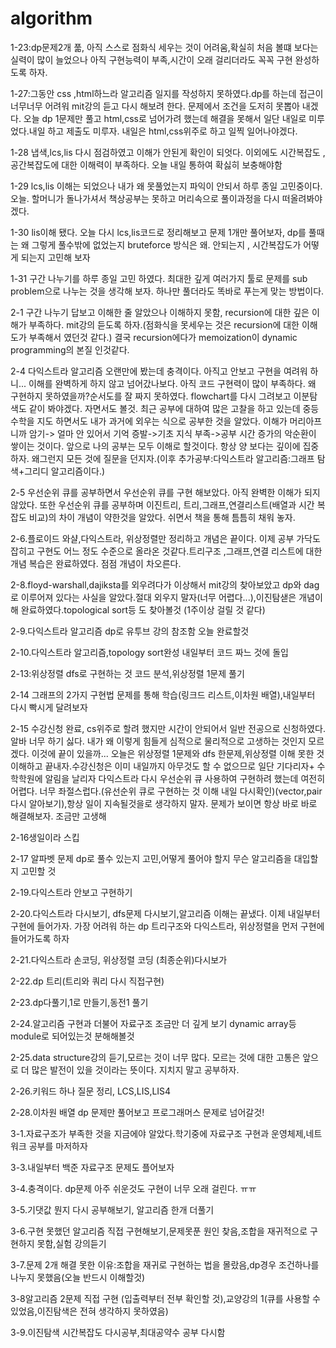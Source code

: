 # algorithm


1-23:dp문제2개 풂, 아직 스스로 점화식 세우는 것이 어려움,확실히 처음 볼떄 보다는 실력이 많이 늘었으나 아직 구현능력이 부족,시간이 오래 걸리더라도 꼭꼭 구현 완성하도록 하자.


1-27:그동안 css ,html하느라 알고리즘 일지를 작성하지 못하였다.dp를 하는데 접근이 너무너무 어려워 mit강의 듣고 다시 해보려 한다. 문제에서 조건을 도저히 못뽑아 내겠다.
오늘 dp 1문제만 풀고 html,css로 넘어가려 했는데 해결을 못해서 일단 내일로 미루었다.내일 하고 제출도 미루자. 내일은 html,css위주로 하고 일찍 일어나야겠다. 


1-28 냅색,lcs,lis 다시 점검하였고 이해가 안된게 확인이 되엇다. 이외에도 시간복잡도 ,공간복잡도에 대한 이해력이 부족하다. 오늘 내일 통하여 확싫히 보충해야함

1-29 lcs,lis 이해는 되었으나 내가 왜 못풀었는지 파익이 안되서 하루 종일 고민중이다. 오늘. 할머니가 돌나가셔서 책상공부는 못하고 머리속으로 풀이과정을 다시 떠올려봐야겠다.


1-30 lis이해 됐다. 오늘 다시 lcs,lis코드로 정리해보고 문제 1개만 풀어보자, dp를 풀때는 왜 그렇게 풀수밖에 없었는지 bruteforce 방식은 왜. 안되는지 , 시간복잡도가 어떻게 되는지 고민해 보자


1-31 구간 나누기를 하루 종일 고민 하였다. 최대한 깊게 여러가지 툴로 문제를 sub problem으로 나누는 것을 생각해 보자. 하나만 풀더라도 똑바로 푸는게 맞는 방법이다.

2-1 구간 나누기 답보고 이해한 줄 알았으나 이해하지 못함, recursion에 대한 깊은 이해가 부족하다. mit강의 듣도록 하자.(점화식을 못세우는 것은 recursion에 대한 이해도가 부족해서 였던것 같다.)
결국 recursion에다가 memoization이 dynamic programming의 본질 인것같다.


2-4 다익스트라 알고리즘 오랜만에 봤는데 충격이다. 아직고 안보고 구현을 여려워 하니... 이해를 완벽하게 하지 않고 넘어갔나보다. 아직 코드 구현력이 많이 부족하다. 왜 구현하지 못하였을까?순서도를 잘  짜지 못하였다. flowchart를 다시 그려보고 이분탐색도 같이 봐야겠다. 자면서도 볼것. 최근 공부에 대하여 많은 고찰을 하고 있는데 중등 수학을 지도 하면서도 내가 과거에 외우는 식으로 공부한 것을 알았다. 이해가 머리아프니까 암기-> 얼마 안 있어서 기억 증발->기초 지식 부족->공부 시간 증가의 악순환이 쌓이는 것이다. 앞으로 나의 공부는 모두 이해로 할것이다. 항상 양 보다는 깊이에 집중하자. 왜그런지 모든 것에 질문을 던지자.(이후 추가공부:다익스트라 알고리즘:그래프 탐색+그리디 알고리즘이다.)

2-5 우선순위 큐를 공부하면서 우선순위 큐를 구현 해보았다. 아직 완벽한 이해가 되지 않았다. 또한 우선순위 큐를 공부하며 이진트리, 트리,그래프,연결리스트(배열과 시간 복잡도 비교)의 차이 개념이 약한것을 알았다. 쉬면서 책을 통해 틈틈히 채워 놓자.



2-6.플로이드 와샬,다익스트라, 위상정렬만 정리하고 개념은 끝이다. 이제 공부 가닥도 잡히고 구현도 어느 정도 수준으로 올라온 것같다.트리구조 ,그래프,연결 리스트에 대한 개념 복습은 완료하였다.
점점 개념이 차오른다. 

2-8.floyd-warshall,dajiksta를 외우려다가 이상해서 mit강의 찾아보았고 dp와 dag로 이루어져 있다는 사실을 알았다.절대 외우지 말자(너무 어렵다...),이진탐샏은 개념이해 완료하였다.topological sort등 도 찾아볼것 (1주이상 걸릴 것 같다)


2-9.다익스트라 알고리즘 dp로 유투브 강의 참조함 오늘 완료할것


2-10.다익스트라 알고리즘,topology sort완성 내일부터 코드 짜느 것에 돌입


2-13:위상정렬 dfs로 구현하는 것 코드 분석,위상정렬 1문제 풀기

2-14 그래프의 2가지 구현법 문제를 통해 학습(링크드 리스트,이차원 배열),내일부터 다시 빡시게 달려보자


2-15 수강신청 완료, cs위주로 할려 했지만 시간이 안되어서 일반 전공으로 신청하였다. 알바 너무 하기 싫다. 내가 왜 이렇게 힘들게 심적으로 물리적으로 고생하는 것인지 모르겠다. 이것에 끝이 있을까...
오늘은 위상정렬 1문제와 dfs 한문제,위상정렬 이해 못한 것 이해하고 끝내자.수강신청은 이미 내일까지 아무것도 할 수 없으므로 일단 기다리자+ 수학학원에 알림을 날리자
다익스트라 다시 우선순위 큐 사용하여 구현하려 했는데 여전히 어렵다. 너무 좌절스럽다.(유선순위 큐로 구현하는 것 이해 내일 다시확인)(vector,pair다시 알아보기),항상 일이 지속될것을로 생각하지 말자. 문제가 보이면 항상 바로 바로 해결해보자. 조금만 고생해 

2-16생일이라 스킵

2-17 알파벳 문제 dp로 풀수 있는지 고민,어떻게 풀어야 할지 무슨 알고리즘을 대입할지 고민할 것

2-19.다익스트라 안보고 구현하기

2-20.다익스트라 다시보기, dfs문제 다시보기,알고리즘 이해는 끝냈다. 이제 내일부터 구현에 들어가자. 가장 어려워 하는 dp 트리구조와 다익스트라, 위상정렬을 먼저 구현에 들어가도록 하자

2-21.다익스트라 손코딩, 위상정렬 코딩 (최종순위)다시보가

2-22.dp 트리(트리와 쿼리 다시 직접구현)

2-23.dp다풀기,1로 만들기,동전1 풀기

2-24.알고리즘 구현과 더불어 자료구조 조금만 더 깊게 보기 dynamic array등 module로 되어있는것 분해해볼것

2-25.data structure강의 듣기,모르는 것이 너무 많다. 모르는 것에 대한 고통은 앞으로 더 많은 발전이 있을 것이라는 뜻이다. 지치지 말고 공부하자.

2-26.키워드 하나 질문 정리, LCS,LIS,LIS4 

2-28.이차원 배열 dp 문제만 풀어보고 프로그래머스 문제로 넘어갈것!

3-1.자료구조가 부족한 것을 지금에야 알았다.학기중에 자료구조 구현과 운영체제,네트워크 공부를 마저하자

3-3.내일부터 백준 자료구조 문제도 플어보자

3-4.충격이다. dp문제 아주 쉬운것도 구현이 너무 오래 걸린다. ㅠㅠ

3-5.기댓값 뭔지 다시 공부해보기, 알고리즘 한개 더풀기

3-6.구현 못했던 알고리즘 직접 구현해보기,문제못푼 원인 찾음,조합을 재귀적으로 구현하지 못함,실험 강의듣기

3-7.문제 2개 해결 못한 이유:조합을 재귀로 구현하는 법을 몰랐음,dp경우 조건하나를 나누지 못했음(오늘 반드시 이해할것)

3-8알고리즘 2문제 직접 구현 (입출력부터 전부 확인할 것),교양강의 1(큐를 사용할 수 있었음,이진탐색은 전혀 생각하지 못하였음)

3-9.이진탐색 시간복잡도 다시공부,최대공약수 공부 다시함
